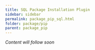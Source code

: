 ```yaml
---
title: SQL Package Installation Plugin
sidebar: sidebar
permalink: package_pip_sql.html
folder: package/pip
parent: package_pip
---
```


*Content will follow soon*
